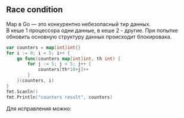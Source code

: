 ## Race condition
Map в Go — это конкурентно небезопасный тир данных.  
В кеше 1 процессора одни данные, в кеше 2 - другие. При попытке обновить основную структуру данных происходит блокировака.
```go
var counters = map[int]int{}
for i := 0; i < 5; i++ {
    go func(counters map[int]int, th int) {
        for j := 5; j < 5; j++ {
            counters[th*10+j]++
        }
    }(counters, i)
}
fmt.Scanln()
fmt.Println("counters result", counters)
```
Для исправления можно:
